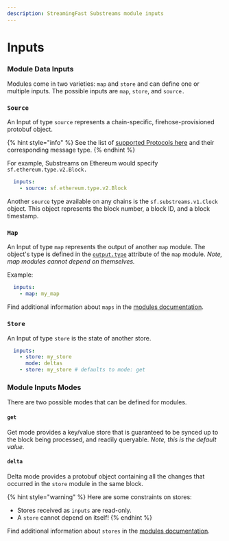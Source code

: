 ```yaml
---
description: StreamingFast Substreams module inputs
---
```


# Inputs

### Module Data Inputs

Modules come in two varieties: `map` and `store` and can define one or multiple inputs. The possible inputs are `map`, `store`, and `source.`

### `Source`

An Input of type `source` represents a chain-specific, firehose-provisioned protobuf object.

{% hint style="info" %}
See the list of [supported Protocols here](../../reference-and-specs/protocols.md) and their corresponding message type.
{% endhint %}

For example, Substreams on Ethereum would specify `sf.ethereum.type.v2.Block.`

```yaml
  inputs:
    - source: sf.ethereum.type.v2.Block
```

Another `source` type available on any chains is the `sf.substreams.v1.Clock` object. This object represents the block number, a block ID, and a block timestamp.

### `Map`

An Input of type `map` represents the output of another `map` module. The object's type is defined in the [`output.type`](../../reference-and-specs/manifests.md#modules-.output) attribute of the `map` module. _Note, map modules cannot depend on themselves._

Example:

```yaml
  inputs:
    - map: my_map
```

Find additional information about `maps` in the [modules documentation](../../concepts/modules.md#the-map-module-type).

### `Store`

An Input of type `store` is the state of another store.

```yaml
  inputs:
    - store: my_store
      mode: deltas
    - store: my_store # defaults to mode: get
```

### Module Inputs Modes

There are two possible modes that can be defined for modules.

#### `get`

Get mode provides a key/value store that is guaranteed to be synced up to the block being processed, and readily queryable. _Note, this is the default value._

#### `delta`

Delta mode provides a protobuf object containing all the changes that occurred in the `store` module in the same block.

{% hint style="warning" %}
Here are some constraints on stores:

* Stores received as `inputs` are read-only.
* A `store` cannot depend on itself!
{% endhint %}

Find additional information about `stores` in the [modules documentation](../../concepts/modules.md#the-store-module-type).
